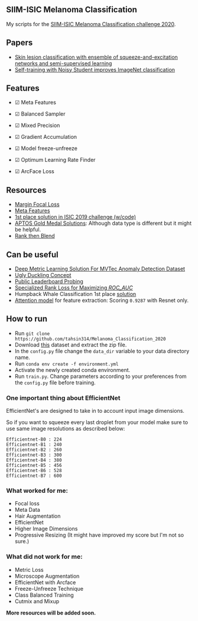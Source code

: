 ## SIIM-ISIC Melanoma Classification
My scripts for the [SIIM-ISIC Melanoma Classification challenge 2020](https://www.kaggle.com/c/siim-isic-melanoma-classification/).

## Papers
- [Skin lesion classification with ensemble of squeeze-and-excitation networks and semi-supervised learning](https://arxiv.org/abs/1809.02568)
- [Self-training with Noisy Student improves ImageNet classification](https://arxiv.org/pdf/1911.04252.pdf)

## Features
- &#x2611; Meta Features

- &#x2611; Balanced Sampler 

- &#x2611; Mixed Precision

- &#x2611; Gradient Accumulation  

- &#x2611; Model freeze-unfreeze

- &#x2611; Optimum Learning Rate Finder

- &#x2611; ArcFace Loss


## Resources
- [Margin Focal Loss](https://www.kaggle.com/c/siim-isic-melanoma-classification/discussion/155201)
- [Meta Features](https://www.kaggle.com/nroman/melanoma-pytorch-starter-efficientnet)
- [1st place solution in ISIC 2019 challenge (w/code)](https://www.kaggle.com/c/siim-isic-melanoma-classification/discussion/154683)
- [APTOS Gold Medal Solutions](https://www.kaggle.com/c/aptos2019-blindness-detection/discussion/108307): Although data type is different but it might be helpful.
- [Rank then Blend](https://www.kaggle.com/ragnar123/rank-then-blend)


## Can be useful
- [Deep Metric Learning Solution For MVTec Anomaly Detection Dataset](https://medium.com/analytics-vidhya/spotting-defects-deep-metric-learning-solution-for-mvtec-anomaly-detection-dataset-c77691beb1eb)
- [Ugly Duckling Concept](https://www.kaggle.com/c/siim-isic-melanoma-classification/discussion/155348)
- [Public Leaderboard Probing](https://www.kaggle.com/c/siim-isic-melanoma-classification/discussion/154624)
- [Specialized Rank Loss for Maximizing *ROC_AUC*](https://www.kaggle.com/c/siim-isic-melanoma-classification/discussion/155201#872557)
- Humpback Whale Classification 1st place [solution](https://www.kaggle.com/c/humpback-whale-identification/discussion/82366)
- [Attention model](https://www.kaggle.com/c/siim-isic-melanoma-classification/discussion/171745) for feature extraction: Scoring `0.9287` with Resnet only. 

## How to run
- Run `git clone https://github.com/tahsin314/Melanoma_Classification_2020`
- Download [this](https://www.kaggle.com/shonenkov/melanoma-merged-external-data-512x512-jpeg) dataset and extract the zip file.
- In the `config.py` file change the `data_dir` variable to your data directory name.
- Run `conda env create -f environment.yml`
- Activate the newly created conda environment.
- Run `train.py`. Change parameters according to your preferences from the `config.py` file before training.

### One important thing about EfficientNet
EfficientNet's are designed to take in to account input image dimensions.

So if you want to squeeze every last droplet from your model make sure to use same image resolutions as described below:

```
Efficientnet-B0 : 224
Efficientnet-B1 : 240
Efficientnet-B2 : 260
Efficientnet-B3 : 300
Efficientnet-B4 : 380
Efficientnet-B5 : 456
Efficientnet-B6 : 528
Efficientnet-B7 : 600
```
### What worked for me:
- Focal loss
- Meta Data
- Hair Augmentation
- EfficientNet 
- Higher Image Dimensions
- Progressive Resizing (It might have improved my score but I'm not so sure.)

### What did not work for me:
- Metric Loss
- Microscope Augmentation
- EfficientNet with Arcface
- Freeze-Unfreeze Technique
- Class Balanced Training
- Cutmix and Mixup




**More resources will be added soon.**